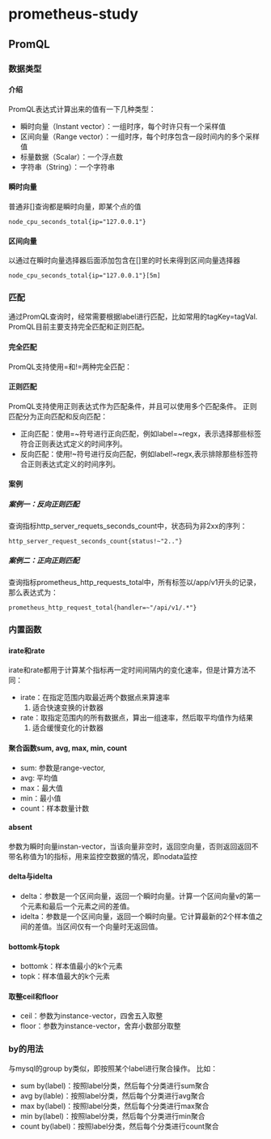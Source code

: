 # prometheus-study

## PromQL
### 数据类型
#### 介绍
PromQL表达式计算出来的值有一下几种类型：
+ 瞬时向量（Instant vector）：一组时序，每个时许只有一个采样值
+ 区间向量（Range vector）：一组时序，每个时序包含一段时间内的多个采样值
+ 标量数据（Scalar）：一个浮点数
+ 字符串（String）：一个字符串
  
#### 瞬时向量
普通非[]查询都是瞬时向量，即某个点的值
```
node_cpu_seconds_total{ip="127.0.0.1"}
```

#### 区间向量
以通过在瞬时向量选择器后面添加包含在[]里的时长来得到区间向量选择器
```
node_cpu_seconds_total{ip="127.0.0.1"}[5m]
```

### 匹配
通过PromQL查询时，经常需要根据label进行匹配，比如常用的tagKey=tagVal. PromQL目前主要支持完全匹配和正则匹配。

#### 完全匹配
PromQL支持使用=和!=两种完全匹配：

#### 正则匹配
PromQL支持使用正则表达式作为匹配条件，并且可以使用多个匹配条件。
正则匹配分为正向匹配和反向匹配：
+ 正向匹配：使用=~符号进行正向匹配，例如label=~regx，表示选择那些标签符合正则表达式定义的时间序列。
+ 反向匹配：使用!~符号进行反向匹配，例如label!~regx,表示排除那些标签符合正则表达式定义的时间序列。

#### 案例
##### 案例一：反向正则匹配
查询指标http_server_requets_seconds_count中，状态码为非2xx的序列：
```
http_server_request_seconds_count{status!~"2.."}
```
##### 案例二：正向正则匹配
查询指标prometheus_http_requests_total中，所有标签以/app/v1开头的记录，那么表达式为：
```
prometheus_http_request_total{handler=~"/api/v1/.*"}
```

### 内置函数
#### irate和rate
irate和rate都用于计算某个指标再一定时间间隔内的变化速率，但是计算方法不同：
+ irate：在指定范围内取最近两个数据点来算速率
  1. 适合快速变换的计数器
+ rate：取指定范围内的所有数据点，算出一组速率，然后取平均值作为结果
  1. 适合缓慢变化的计数器

#### 聚合函数sum, avg, max, min, count
+ sum: 参数是range-vector,
+ avg: 平均值
+ max：最大值
+ min：最小值
+ count：样本数量计数

#### absent
参数为瞬时向量instan-vector，当该向量非空时，返回空向量，否则返回返回不带名称值为1的指标，用来监控空数据的情况，即nodata监控

#### delta与idelta
+ delta：参数是一个区间向量，返回一个瞬时向量。计算一个区间向量v的第一个元素和最后一个元素之间的差值。
+ idelta：参数是一个区间向量，返回一个瞬时向量。它计算最新的2个样本值之间的差值。当区间仅有一个向量时无返回值。

#### bottomk与topk
+ bottomk：样本值最小的k个元素
+ topk：样本值最大的k个元素

#### 取整ceil和floor
+ ceil：参数为instance-vector，四舍五入取整
+ floor：参数为instance-vector，舍弃小数部分取整

### by的用法
与mysql的group by类似，即按照某个label进行聚合操作。
比如：
+ sum by(label)：按照label分类，然后每个分类进行sum聚合
+ avg by(lable)：按照label分类，然后每个分类进行avg聚合
+ max by(label)：按照label分类，然后每个分类进行max聚合
+ min by(label)：按照label分类，然后每个分类进行min聚合
+ count by(label)：按照label分类，然后每个分类进行count聚合